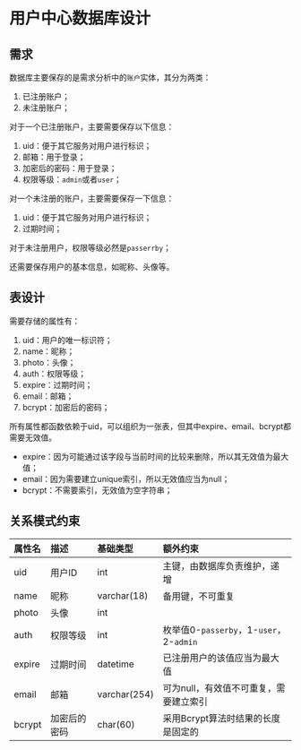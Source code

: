 # 用户中心数据库设计

## 需求

数据库主要保存的是需求分析中的`账户`实体，其分为两类：

1. 已注册账户；
2. 未注册账户；

对于一个已注册账户，主要需要保存以下信息：

1. uid：便于其它服务对用户进行标识；
2. 邮箱：用于登录；
3. 加密后的密码：用于登录；
4. 权限等级：`admin`或者`user`；

对一个未注册的账户，主要需要保存一下信息：

1. uid：便于其它服务对用户进行标识；
2. 过期时间；

对于未注册用户，权限等级必然是`passerrby`；

还需要保存用户的基本信息，如昵称、头像等。

## 表设计

需要存储的属性有：

1. uid：用户的唯一标识符；
2. name：昵称；
3. photo：头像；
4. auth：权限等级；
5. expire：过期时间；
6. email：邮箱；
7. bcrypt：加密后的密码；

所有属性都函数依赖于uid，可以组织为一张表，但其中expire、email、bcrypt都需要无效值。

* expire：因为可能通过该字段与当前时间的比较来删除，所以其无效值为最大值；
* email：因为需要建立unique索引，所以无效值应当为null；
* bcrypt：不需要索引，无效值为空字符串；

## 关系模式约束

|属性名|描述|基础类型|额外约束|
|:-|:-|:-|:-|
|uid|用户ID|int|主键，由数据库负责维护，递增|
|name|昵称|varchar(18)|备用键，不可重复|
|photo|头像|int||
|auth|权限等级|int|枚举值0-`passerby`，1-`user`，2-`admin`|
|expire|过期时间|datetime|已注册用户的该值应当为最大值|
|email|邮箱|varchar(254)|可为null，有效值不可重复，需要建立索引|
|bcrypt|加密后的密码|char(60)|采用Bcrypt算法时结果的长度是固定的|


